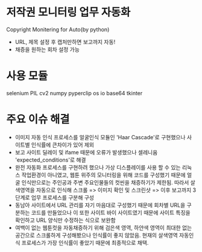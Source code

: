 # 저작권 모니터링 업무 자동화
Copyright Monitering for Auto(by python)
- URL, 제목 설정 후 캡처만하면 보고까지 자동!
- 채증을 원하는 회차 설정 가능

# 사용 모듈
selenium
PIL
cv2
numpy
pyperclip
os
io
base64
tkinter

# 주요 이슈 해결
- 이미지 자동 인식 프로세스를 얼굴인식 모듈인 'Haar Cascade'로 구현했으나 사이트별 인식률에 큰차이가 있어 제외
- 보고 사이트 딜레이 및 ifame 때문에 오류가 발생했으나 셀레니움 'expected_conditions'로 해결
- 완전 자동화 프로세스를 구현하려 했으나 가상 디스플레이를 사용 할 수 있는 리눅스 작업환경이 아니였고, 웹툰 위주의 모니터링을 위해 코드를 구성했기 때문에 얼굴 인식만으로는 주인공과 주변 주요인물들의 컷씬을 채증하기가 제한됨. 따라서 살색영역을 자동으로 인식해 스크롤 => 이미지 확인 및 스크린샷 => 이후 보고까지 3단계로 업무 프로세스를 구분해 구성
- 동남아 사이트에서 URL 관리를 자기 마음대로 구성했기 때문에 회차별 URL을 구분하는 코드를 만들었으나 이 또한 사이트 바이 사이트였기 때문에 사이트 특징을 확인하고 URL 양식만 수정하는 식으로 보완함
- 여백이 없는 웹툰컷을 자동채증하기 위해 검은색 영역, 하얀색 영역이 최대한 없는 공간으로 스크롤하게 구성해봤으나 인식률이 좋지 않았음. 현재의 살색영역 자동인식 프로세스가 가장 인식률이 좋았기 때문에 최종적으로 채택.
